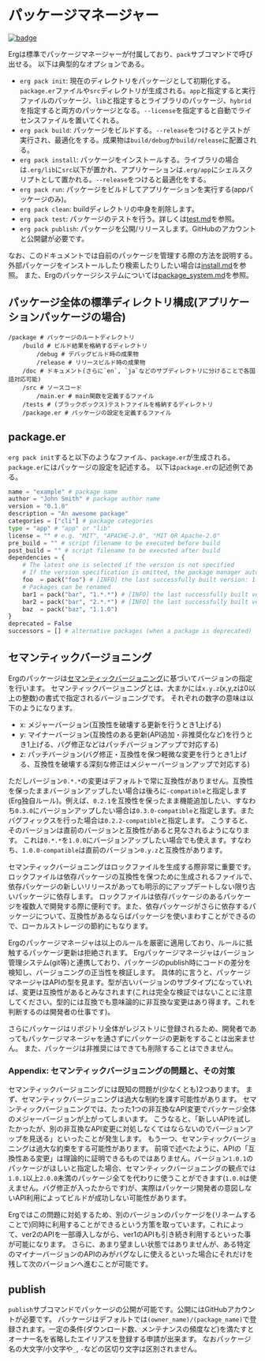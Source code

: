 # パッケージマネージャー

[![badge](https://img.shields.io/endpoint.svg?url=https%3A%2F%2Fgezf7g7pd5.execute-api.ap-northeast-1.amazonaws.com%2Fdefault%2Fsource_up_to_date%3Fowner%3Derg-lang%26repos%3Derg%26ref%3Dmain%26path%3Ddoc/EN/tools/pack.md%26commit_hash%3D8dcbcb4235ba73cd2618fe5407a1ea18f7784da1)](https://gezf7g7pd5.execute-api.ap-northeast-1.amazonaws.com/default/source_up_to_date?owner=erg-lang&repos=erg&ref=main&path=doc/EN/tools/pack.md&commit_hash=8dcbcb4235ba73cd2618fe5407a1ea18f7784da1)

Ergは標準でパッケージマネージャーが付属しており、`pack`サブコマンドで呼び出せる。
以下は典型的なオプションである。

* `erg pack init`: 現在のディレクトリをパッケージとして初期化する。`package.er`ファイルや`src`ディレクトリが生成される。`app`と指定すると実行ファイルのパッケージ、`lib`と指定するとライブラリのパッケージ、`hybrid`を指定すると両方のパッケージとなる。`--license`を指定すると自動でライセンスファイルを置いてくれる。
* `erg pack build`: パッケージをビルドする。`--release`をつけるとテストが実行され、最適化をする。成果物は`build/debug`か`build/release`に配置される。
* `erg pack install`: パッケージをインストールする。ライブラリの場合は`.erg/lib`に`src`以下が置かれ、アプリケーションは`.erg/app`にシェルスクリプトとして置かれる。`--release`をつけると最適化をする。
* `erg pack run`: パッケージをビルドしてアプリケーションを実行する(appパッケージのみ)。
* `erg pack clean`: buildディレクトリの中身を削除します。
* `erg pack test`: パッケージのテストを行う。詳しくは[test.md](./test.md)を参照。
* `erg pack publish`: パッケージを公開/リリースします。GitHubのアカウントと公開鍵が必要です。

なお、このドキュメントでは自前のパッケージを管理する際の方法を説明する。
外部パッケージをインストールしたり検索したりしたい場合は[install.md](./install.md)を参照。
また、Ergのパッケージシステムについては[package_system.md](../syntax/33_package_system.md)を参照。

## パッケージ全体の標準ディレクトリ構成(アプリケーションパッケージの場合)

```console
/package # パッケージのルートディレクトリ
    /build # ビルド結果を格納するディレクトリ
        /debug # デバッグビルド時の成果物
        /release # リリースビルド時の成果物
    /doc # ドキュメント(さらに`en`, `ja`などのサブディレクトリに分けることで各国語対応可能)
    /src # ソースコード
        /main.er # main関数を定義するファイル
    /tests # (ブラックボックス)テストファイルを格納するディレクトリ
    /package.er # パッケージの設定を定義するファイル
```

## package.er

`erg pack init`すると以下のようなファイル、`package.er`が生成される。`package.er`にはパッケージの設定を記述する。
以下は`package.er`の記述例である。

```python
name = "example" # package name
author = "John Smith" # package author name
version = "0.1.0"
description = "An awesome package"
categories = ["cli"] # package categories
type = "app" # "app" or "lib"
license = "" # e.g. "MIT", "APACHE-2.0", "MIT OR Apache-2.0"
pre_build = "" # script filename to be executed before build
post_build = "" # script filename to be executed after build
dependencies = {
    # The latest one is selected if the version is not specified
    # If the version specification is omitted, the package manager automatically adds the version of the last successful build to the comments
    foo  = pack("foo") # [INFO] the last successfully built version: 1.2.1
    # Packages can be renamed
    bar1 = pack("bar", "1.*.*") # [INFO] the last successfully built version: 1.2.0
    bar2 = pack("bar", "2.*.*") # [INFO] the last successfully built version: 2.0.0
    baz  = pack("baz", "1.1.0")
}
deprecated = False
successors = [] # alternative packages (when a package is deprecated)
```

## セマンティックバージョニング

Ergのパッケージは[セマンティックバージョニング](https://semver.org/lang/ja/)に基づいてバージョンの指定を行います。
セマンティックバージョニングとは、大まかには`x.y.z`(x,y,zは0以上の整数)の書式で指定されるバージョニングです。
それぞれの数字の意味は以下のようになります。

* x: メジャーバージョン(互換性を破壊する更新を行うとき1上げる)
* y: マイナーバージョン(互換性のある更新(API追加・非推奨化など)を行うとき1上げる、バグ修正などはパッチバージョンアップで対応する)
* z: パッチバージョン(バグ修正・互換性を保つ軽微な変更を行うとき1上げる、互換性を破壊する深刻な修正はメジャーバージョンアップで対応する)

ただしバージョン`0.*.*`の変更はデフォルトで常に互換性がありません。互換性を保ったままバージョンアップしたい場合は後ろに`-compatible`と指定します(Erg独自ルール)。例えば、`0.2.1`を互換性を保ったまま機能追加したい、すなわち`0.3.0`にバージョンアップしたい場合は`0.3.0-compatible`と指定します。またバグフィックスを行った場合は`0.2.2-compatible`と指定します。
こうすると、そのバージョンは直前のバージョンと互換性があると見なされるようになります。
これは`0.*.*`を`1.0.0`にバージョンアップしたい場合でも使えます。すなわち、`1.0.0-compatible`は直前のバージョン`0.y.z`と互換性があります。

セマンティックバージョニングはロックファイルを生成する際非常に重要です。ロックファイルは依存パッケージの互換性を保つために生成されるファイルで、依存パッケージの新しいリリースがあっても明示的にアップデートしない限り古いパッケージに依存します。
ロックファイルは依存パッケージのあるパッケージを複数人で開発する際に便利です。また、依存パッケージがさらに依存するパッケージについて、互換性があるならばパッケージを使いまわすことができるので、ローカルストレージの節約にもなります。

Ergのパッケージマネージャは以上のルールを厳密に適用しており、ルールに抵触するパッケージ更新は拒絶されます。
Ergパッケージマネージャはバージョン管理システム(git等)と連携しており、パッケージのpublish時にコードの差分を検知し、バージョニングの正当性を検証します。
具体的に言うと、パッケージマネージャはAPIの型を見ます。型が古いバージョンのサブタイプになっていれば、変更は互換性があるとみなされます(これは完全な検証ではないことに注意してください。型的には互換でも意味論的に非互換な変更はあり得ます。これを判断するのは開発者の仕事です)。

さらにパッケージはリポジトリ全体がレジストリに登録されるため、開発者であってもパッケージマネージャを通さずにパッケージの更新をすることは出来ません。
また、パッケージは非推奨にはできても削除することはできません。

### Appendix: セマンティックバージョニングの問題と、その対策

セマンティックバージョニングには既知の問題が(少なくとも)2つあります。
まず、セマンティックバージョニングは過大な制約を課す可能性があります。
セマンティックバージョニングでは、たった1つの非互換なAPI変更でパッケージ全体のメジャーバージョンが上がってしまいます。
こうなると、「新しいAPIを試したかったが、別の非互換なAPI変更に対処しなくてはならないのでバージョンアップを見送る」といったことが発生します。
もう一つ、セマンティックバージョニングは過大な約束をする可能性があります。
前項で述べたように、APIの「互換性ある変更」は理論的に証明できるものではありません。バージョン`1.0.1`のパッケージがほしいと指定した場合、セマンティックバージョニングの観点では`1.0.1`以上`2.0.0`未満のパッケージ全てを代わりに使うことができます(`1.0.0`は使えません。バグ修正が入ったからです)が、実際はパッケージ開発者の意図しないAPI利用によってビルドが成功しない可能性があります。

Ergではこの問題に対処するため、別のバージョンのパッケージを(リネームすることで)同時に利用することができるという方策を取っています。これによって、ver2のAPIを一部導入しながら、ver1のAPIも引き続き利用するといった事が可能になります。
さらに、あまり望ましい状態ではありませんが、ある特定のマイナーバージョンのAPIのみがバグなしに使えるといった場合にそれだけを残して次のバージョンへ進むことが可能です。

## publish

`publish`サブコマンドでパッケージの公開が可能です。公開にはGitHubアカウントが必要です。
パッケージはデフォルトでは`(owner_name)/(package_name)`で登録されます。一定の条件(ダウンロード数、メンテナンスの頻度など)を満たすとオーナー名を省略したエイリアスを登録する申請が出来ます。
なおパッケージ名の大文字/小文字や`_`, `-`などの区切り文字は区別されません。

